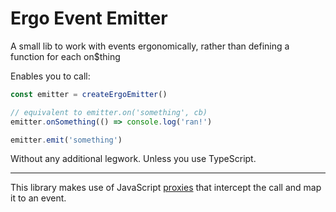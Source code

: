 # Ergo Event Emitter

A small lib to work with events ergonomically, rather than defining a function for each on$thing

Enables you to call:

```ts
const emitter = createErgoEmitter()

// equivalent to emitter.on('something', cb)
emitter.onSomething(() => console.log('ran!')

emitter.emit('something')
```

Without any additional legwork. Unless you use TypeScript.

---

This library makes use of JavaScript [proxies](https://developer.mozilla.org/en-US/docs/Web/JavaScript/Reference/Global_Objects/Proxy) that intercept the call and map it to an event.
